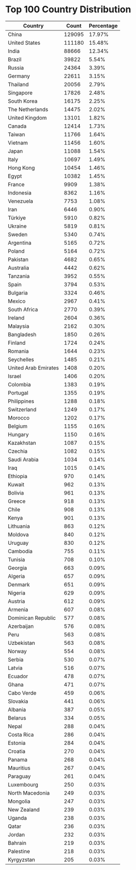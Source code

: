 # Top 100 Country Distribution
| Country | Count | Percentage |
|----|----|----|
| China | 129095 | 17.97% |
| United States | 111180 | 15.48% |
| India | 88666 | 12.34% |
| Brazil | 39822 | 5.54% |
| Russia | 24364 | 3.39% |
| Germany | 22611 | 3.15% |
| Thailand | 20056 | 2.79% |
| Singapore | 17826 | 2.48% |
| South Korea | 16175 | 2.25% |
| The Netherlands | 14475 | 2.02% |
| United Kingdom | 13101 | 1.82% |
| Canada | 12414 | 1.73% |
| Taiwan | 11766 | 1.64% |
| Vietnam | 11456 | 1.60% |
| Japan | 11088 | 1.54% |
| Italy | 10697 | 1.49% |
| Hong Kong | 10454 | 1.46% |
| Egypt | 10382 | 1.45% |
| France | 9909 | 1.38% |
| Indonesia | 8362 | 1.16% |
| Venezuela | 7753 | 1.08% |
| Iran | 6446 | 0.90% |
| Türkiye | 5910 | 0.82% |
| Ukraine | 5819 | 0.81% |
| Sweden | 5340 | 0.74% |
| Argentina | 5165 | 0.72% |
| Poland | 5164 | 0.72% |
| Pakistan | 4682 | 0.65% |
| Australia | 4442 | 0.62% |
| Tanzania | 3952 | 0.55% |
| Spain | 3794 | 0.53% |
| Bulgaria | 3324 | 0.46% |
| Mexico | 2967 | 0.41% |
| South Africa | 2770 | 0.39% |
| Ireland | 2604 | 0.36% |
| Malaysia | 2162 | 0.30% |
| Bangladesh | 1850 | 0.26% |
| Finland | 1724 | 0.24% |
| Romania | 1644 | 0.23% |
| Seychelles | 1485 | 0.21% |
| United Arab Emirates | 1408 | 0.20% |
| Israel | 1406 | 0.20% |
| Colombia | 1383 | 0.19% |
| Portugal | 1355 | 0.19% |
| Philippines | 1288 | 0.18% |
| Switzerland | 1249 | 0.17% |
| Morocco | 1202 | 0.17% |
| Belgium | 1155 | 0.16% |
| Hungary | 1150 | 0.16% |
| Kazakhstan | 1087 | 0.15% |
| Czechia | 1082 | 0.15% |
| Saudi Arabia | 1034 | 0.14% |
| Iraq | 1015 | 0.14% |
| Ethiopia | 970 | 0.14% |
| Kuwait | 962 | 0.13% |
| Bolivia | 961 | 0.13% |
| Greece | 918 | 0.13% |
| Chile | 908 | 0.13% |
| Kenya | 901 | 0.13% |
| Lithuania | 863 | 0.12% |
| Moldova | 840 | 0.12% |
| Uruguay | 830 | 0.12% |
| Cambodia | 755 | 0.11% |
| Tunisia | 708 | 0.10% |
| Georgia | 663 | 0.09% |
| Algeria | 657 | 0.09% |
| Denmark | 651 | 0.09% |
| Nigeria | 629 | 0.09% |
| Austria | 612 | 0.09% |
| Armenia | 607 | 0.08% |
| Dominican Republic | 577 | 0.08% |
| Azerbaijan | 576 | 0.08% |
| Peru | 563 | 0.08% |
| Uzbekistan | 563 | 0.08% |
| Norway | 554 | 0.08% |
| Serbia | 530 | 0.07% |
| Latvia | 516 | 0.07% |
| Ecuador | 478 | 0.07% |
| Ghana | 471 | 0.07% |
| Cabo Verde | 459 | 0.06% |
| Slovakia | 441 | 0.06% |
| Albania | 387 | 0.05% |
| Belarus | 334 | 0.05% |
| Nepal | 288 | 0.04% |
| Costa Rica | 286 | 0.04% |
| Estonia | 284 | 0.04% |
| Croatia | 270 | 0.04% |
| Panama | 268 | 0.04% |
| Mauritius | 267 | 0.04% |
| Paraguay | 261 | 0.04% |
| Luxembourg | 250 | 0.03% |
| North Macedonia | 249 | 0.03% |
| Mongolia | 247 | 0.03% |
| New Zealand | 239 | 0.03% |
| Uganda | 238 | 0.03% |
| Qatar | 236 | 0.03% |
| Jordan | 232 | 0.03% |
| Bahrain | 219 | 0.03% |
| Palestine | 218 | 0.03% |
| Kyrgyzstan | 205 | 0.03% |
